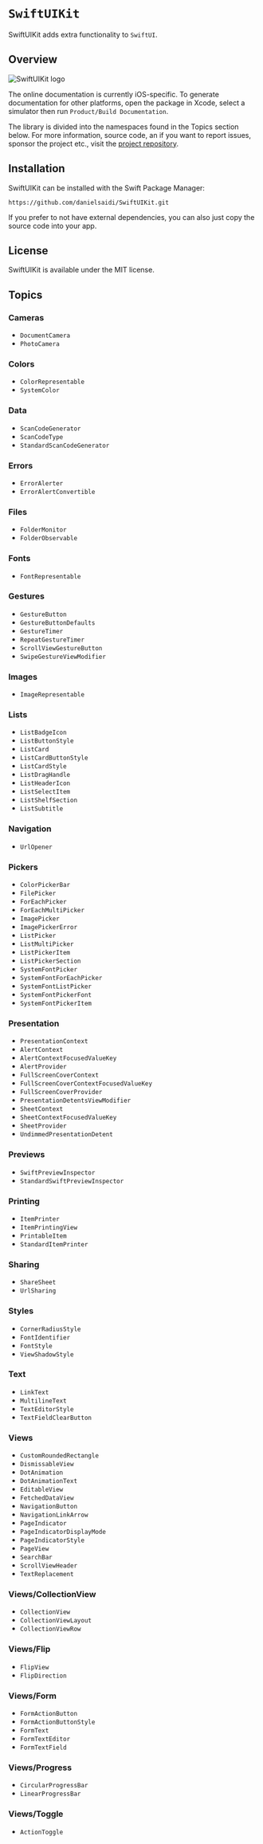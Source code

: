 # ``SwiftUIKit``

SwiftUIKit adds extra functionality to `SwiftUI`.



## Overview

![SwiftUIKit logo](Logo.png)

The online documentation is currently iOS-specific. To generate documentation for other platforms, open the package in Xcode, select a simulator then run `Product/Build Documentation`.

The library is divided into the namespaces found in the Topics section below. For more information, source code, an if you want to report issues, sponsor the project etc., visit the [project repository](https://github.com/danielsaidi/SwiftUIKit).



## Installation

SwiftUIKit can be installed with the Swift Package Manager:

```
https://github.com/danielsaidi/SwiftUIKit.git
```

If you prefer to not have external dependencies, you can also just copy the source code into your app.



## License

SwiftUIKit is available under the MIT license.



## Topics

### Cameras

- ``DocumentCamera``
- ``PhotoCamera``

### Colors

- ``ColorRepresentable``
- ``SystemColor``

### Data

- ``ScanCodeGenerator``
- ``ScanCodeType``
- ``StandardScanCodeGenerator``

### Errors

- ``ErrorAlerter``
- ``ErrorAlertConvertible``

### Files

- ``FolderMonitor``
- ``FolderObservable``

### Fonts

- ``FontRepresentable``

### Gestures

- ``GestureButton``
- ``GestureButtonDefaults``
- ``GestureTimer``
- ``RepeatGestureTimer``
- ``ScrollViewGestureButton``
- ``SwipeGestureViewModifier``

### Images

- ``ImageRepresentable``

### Lists

- ``ListBadgeIcon``
- ``ListButtonStyle``
- ``ListCard``
- ``ListCardButtonStyle``
- ``ListCardStyle``
- ``ListDragHandle``
- ``ListHeaderIcon``
- ``ListSelectItem``
- ``ListShelfSection``
- ``ListSubtitle``

### Navigation

- ``UrlOpener``

### Pickers

- ``ColorPickerBar``
- ``FilePicker``
- ``ForEachPicker``
- ``ForEachMultiPicker``
- ``ImagePicker``
- ``ImagePickerError``
- ``ListPicker``
- ``ListMultiPicker``
- ``ListPickerItem``
- ``ListPickerSection``
- ``SystemFontPicker``
- ``SystemFontForEachPicker``
- ``SystemFontListPicker``
- ``SystemFontPickerFont``
- ``SystemFontPickerItem``

### Presentation

- ``PresentationContext``
- ``AlertContext``
- ``AlertContextFocusedValueKey``
- ``AlertProvider``
- ``FullScreenCoverContext``
- ``FullScreenCoverContextFocusedValueKey``
- ``FullScreenCoverProvider``
- ``PresentationDetentsViewModifier``
- ``SheetContext``
- ``SheetContextFocusedValueKey``
- ``SheetProvider``
- ``UndimmedPresentationDetent``

### Previews

- ``SwiftPreviewInspector``
- ``StandardSwiftPreviewInspector``

### Printing

- ``ItemPrinter``
- ``ItemPrintingView``
- ``PrintableItem``
- ``StandardItemPrinter``

### Sharing

- ``ShareSheet``
- ``UrlSharing``

### Styles

- ``CornerRadiusStyle``
- ``FontIdentifier``
- ``FontStyle``
- ``ViewShadowStyle``

### Text

- ``LinkText``
- ``MultilineText``
- ``TextEditorStyle``
- ``TextFieldClearButton``

### Views

- ``CustomRoundedRectangle``
- ``DismissableView``
- ``DotAnimation``
- ``DotAnimationText``
- ``EditableView``
- ``FetchedDataView``
- ``NavigationButton``
- ``NavigationLinkArrow``
- ``PageIndicator``
- ``PageIndicatorDisplayMode``
- ``PageIndicatorStyle``
- ``PageView``
- ``SearchBar``
- ``ScrollViewHeader``
- ``TextReplacement``

### Views/CollectionView

- ``CollectionView``
- ``CollectionViewLayout``
- ``CollectionViewRow``

<!--### Views/DetailPanel-->
<!---->
<!--- ``DetailPanel``-->
<!--- ``DetailPanelButtonGroup``-->
<!--- ``DetailPanelContainer``-->
<!--- ``DetailPanelContext``-->
<!--- ``DetailPanelForm``-->
<!--- ``DetailPanelHeader``-->
<!--- ``DetailPanelPresenter``-->

### Views/Flip

- ``FlipView``
- ``FlipDirection``

### Views/Form

- ``FormActionButton``
- ``FormActionButtonStyle``
- ``FormText``
- ``FormTextEditor``
- ``FormTextField``

### Views/Progress

- ``CircularProgressBar``
- ``LinearProgressBar``

### Views/Toggle

- ``ActionToggle``
